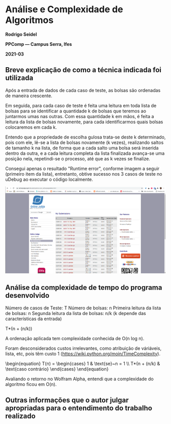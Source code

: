 # Análise e Complexidade de Algoritmos

**Rodrigo Seidel**

**PPComp — Campus Serra, Ifes**

**2021-03**

## Breve explicação de como a técnica indicada foi utilizada

Após a entrada de dados de cada caso de teste, as bolsas são ordenadas de maneira crescente. 

Em seguida, para cada caso de teste é feita uma leitura em toda lista de bolsas para se identificar a quantidade k de bolsas que teremos ao juntarmos umas nas outras. Com essa quantidade k em mãos, é feita a leitura da lista de bolsas novamente, para cada identificarmos quais bolsas colocaremos em cada k.

Entendo que a propriedade de escolha gulosa trata-se deste k determinado, pois com ele, lê-se a lista de bolsas novamente (k vezes), realizando saltos de tamanho k na lista, de forma que a cada salto uma bolsa será inserida dentro da outra, e a cada leitura completa da lista finalizada avança-se uma posição nela, repetindi-se o processo, até que as k vezes se finalize.


Consegui apenas o resultado "Runtime error", conforme imagem a seguir (primeiro item da lista), entretanto, obtive sucesso nos 3 casos de teste no uDebug ao executar o código localmente.

![Veredito](./11100-veredito.png)



## Análise da complexidade de tempo do programa desenvolvido

Número de casos de Teste: T
Número de bolsas: n
Primeira leitura da lista de bolsas: n
Segunda leitura da lista de bolsas: n/k (k depende das características da entrada)

T*(n + (n/k))

A ordenação aplicada tem complexidade conhecida de O(n log n).


Foram desconsiderados custos irrelevantes, como atribuição de váriáveis, lista, etc, pois têm custo 1 (https://wiki.python.org/moin/TimeComplexity).

<div class="math">
\begin{equation}
T(n) =
  \begin{cases}
    1 & \text{se}~n = 1 \\
    T*(n + (n/k) & \text{caso contrário}
  \end{cases}
\end{equation}
</div>

Avaliando o retorno no Wolfram Alpha, entendi que a complexidade do algoritmo ficou em O(n).


## Outras informações que o autor julgar apropriadas para o entendimento do trabalho realizado
